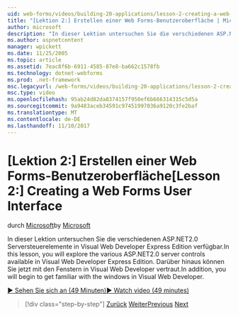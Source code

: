 ```yaml
---
uid: web-forms/videos/building-20-applications/lesson-2-creating-a-web-forms-user-interface
title: "[Lektion 2:] Erstellen einer Web Forms-Benutzeroberfläche | Microsoft Docs"
author: microsoft
description: "In dieser Lektion untersuchen Sie die verschiedenen ASP.NET &#160; 2.0 Serversteuerelemente, die in Visual Web Developer Express Edition verfügbar. Darüber hinaus werden Sie zu starten..."
ms.author: aspnetcontent
manager: wpickett
ms.date: 11/25/2005
ms.topic: article
ms.assetid: 7eac8f6b-6911-4585-87e8-ba662c1578fb
ms.technology: dotnet-webforms
ms.prod: .net-framework
msc.legacyurl: /web-forms/videos/building-20-applications/lesson-2-creating-a-web-forms-user-interface
msc.type: video
ms.openlocfilehash: 95ab24d82da8374157f950ef6b666314315c5d5a
ms.sourcegitcommit: 9a9483aceb34591c97451997036a9120c3fe2baf
ms.translationtype: MT
ms.contentlocale: de-DE
ms.lasthandoff: 11/10/2017
---
```

<a name="lesson-2-creating-a-web-forms-user-interface"></a><span data-ttu-id="2fa5b-104">[Lektion 2:] Erstellen einer Web Forms-Benutzeroberfläche</span><span class="sxs-lookup"><span data-stu-id="2fa5b-104">[Lesson 2:] Creating a Web Forms User Interface</span></span>
====================
<span data-ttu-id="2fa5b-105">durch [Microsoft](https://github.com/microsoft)</span><span class="sxs-lookup"><span data-stu-id="2fa5b-105">by [Microsoft](https://github.com/microsoft)</span></span>

<span data-ttu-id="2fa5b-106">In dieser Lektion untersuchen Sie die verschiedenen ASP.NET2.0 Serversteuerelemente in Visual Web Developer Express Edition verfügbar.</span><span class="sxs-lookup"><span data-stu-id="2fa5b-106">In this lesson, you will explore the various ASP.NET2.0 server controls available in Visual Web Developer Express Edition.</span></span> <span data-ttu-id="2fa5b-107">Darüber hinaus können Sie jetzt mit den Fenstern in Visual Web Developer vertraut.</span><span class="sxs-lookup"><span data-stu-id="2fa5b-107">In addition, you will begin to get familiar with the windows in Visual Web Developer.</span></span>

[<span data-ttu-id="2fa5b-108">&#9654; Sehen Sie sich an (49 Minuten)</span><span class="sxs-lookup"><span data-stu-id="2fa5b-108">&#9654; Watch video (49 minutes)</span></span>](https://channel9.msdn.com/Blogs/ASP-NET-Site-Videos/lesson-2-creating-a-web-forms-user-interface)

>[!div class="step-by-step"]
<span data-ttu-id="2fa5b-109">[Zurück](lesson-1-getting-started-with-visual-web-developer-express.md)
[Weiter](lesson-3-understanding-more-about-events-and-postback.md)</span><span class="sxs-lookup"><span data-stu-id="2fa5b-109">[Previous](lesson-1-getting-started-with-visual-web-developer-express.md)
[Next](lesson-3-understanding-more-about-events-and-postback.md)</span></span>
